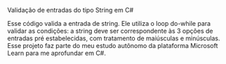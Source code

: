 Validação de entradas do tipo String em C#

﻿Esse código valida a entrada de string. Ele utiliza o loop do-while para validar as condições: 
a string deve ser correspondente às 3 opções de entradas pré estabelecidas, com tratamento de maiúsculas e minúsculas.
Esse projeto faz parte do meu estudo autônomo da plataforma Microsoft Learn para me aprofundar em C#.
